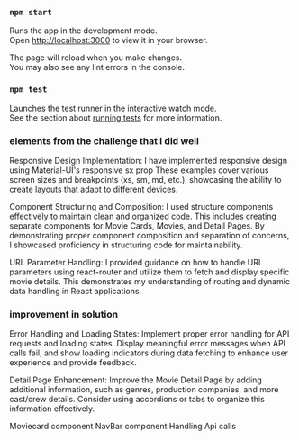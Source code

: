 ### `npm start`

Runs the app in the development mode.\
Open [http://localhost:3000](http://localhost:3000) to view it in your browser.

The page will reload when you make changes.\
You may also see any lint errors in the console.

### `npm test`

Launches the test runner in the interactive watch mode.\
See the section about [running tests](https://facebook.github.io/create-react-app/docs/running-tests) for more information.

### elements from the challenge that i did well
Responsive Design Implementation: I have implemented responsive design using Material-UI's responsive sx prop  These examples cover various screen sizes and breakpoints (xs, sm, md, etc.), showcasing the ability to create layouts that adapt to different devices.

Component Structuring and Composition: I used structure components effectively to maintain clean and organized code. This includes creating separate components for Movie Cards, Movies, and Detail Pages. By demonstrating proper component composition and separation of concerns, I showcased proficiency in structuring code for maintainability.

URL Parameter Handling: I provided guidance on how to handle URL parameters using react-router and utilize them to fetch and display specific movie details. This demonstrates my understanding of routing and dynamic data handling in React applications.

### improvement in solution
Error Handling and Loading States: Implement proper error handling for API requests and loading states. Display meaningful error messages when API calls fail, and show loading indicators during data fetching to enhance user experience and provide feedback.

Detail Page Enhancement: Improve the Movie Detail Page by adding additional information, such as genres, production companies, and more cast/crew details. Consider using accordions or tabs to organize this information effectively.








Moviecard component 
NavBar component
Handling Api calls
